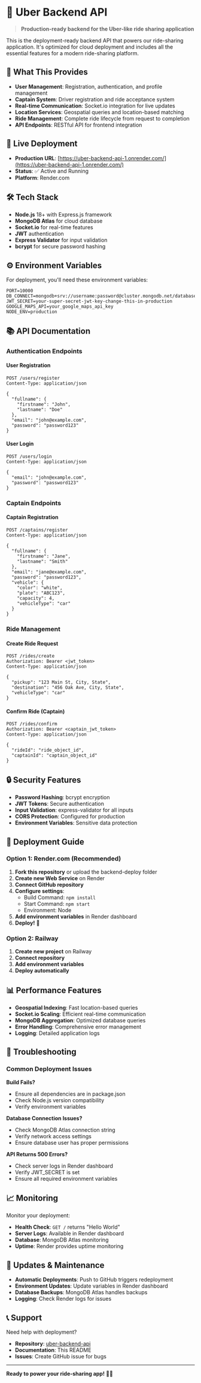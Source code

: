 # 🚗 Uber Backend API

> **Production-ready backend for the Uber-like ride sharing application**

This is the deployment-ready backend API that powers our ride-sharing application. It's optimized for cloud deployment and includes all the essential features for a modern ride-sharing platform.

## 🎯 What This Provides

- **User Management**: Registration, authentication, and profile management
- **Captain System**: Driver registration and ride acceptance system
- **Real-time Communication**: Socket.io integration for live updates
- **Location Services**: Geospatial queries and location-based matching
- **Ride Management**: Complete ride lifecycle from request to completion
- **API Endpoints**: RESTful API for frontend integration

## 🚀 Live Deployment

- **Production URL**: [https://uber-backend-api-1.onrender.com/](https://uber-backend-api-1.onrender.com/)
- **Status**: ✅ Active and Running
- **Platform**: Render.com

## 🛠️ Tech Stack

- **Node.js** 18+ with Express.js framework
- **MongoDB Atlas** for cloud database
- **Socket.io** for real-time features
- **JWT** authentication
- **Express Validator** for input validation
- **bcrypt** for secure password hashing

## ⚙️ Environment Variables

For deployment, you'll need these environment variables:

```env
PORT=10000
DB_CONNECT=mongodb+srv://username:password@cluster.mongodb.net/database
JWT_SECRET=your-super-secret-jwt-key-change-this-in-production
GOOGLE_MAPS_API=your_google_maps_api_key
NODE_ENV=production
```

## 📚 API Documentation

### Authentication Endpoints

#### User Registration
```
POST /users/register
Content-Type: application/json

{
  "fullname": {
    "firstname": "John",
    "lastname": "Doe"
  },
  "email": "john@example.com",
  "password": "password123"
}
```

#### User Login
```
POST /users/login
Content-Type: application/json

{
  "email": "john@example.com",
  "password": "password123"
}
```

### Captain Endpoints

#### Captain Registration
```
POST /captains/register
Content-Type: application/json

{
  "fullname": {
    "firstname": "Jane",
    "lastname": "Smith"
  },
  "email": "jane@example.com",
  "password": "password123",
  "vehicle": {
    "color": "white",
    "plate": "ABC123",
    "capacity": 4,
    "vehicleType": "car"
  }
}
```

### Ride Management

#### Create Ride Request
```
POST /rides/create
Authorization: Bearer <jwt_token>
Content-Type: application/json

{
  "pickup": "123 Main St, City, State",
  "destination": "456 Oak Ave, City, State",
  "vehicleType": "car"
}
```

#### Confirm Ride (Captain)
```
POST /rides/confirm
Authorization: Bearer <captain_jwt_token>
Content-Type: application/json

{
  "rideId": "ride_object_id",
  "captainId": "captain_object_id"
}
```

## 🔒 Security Features

- **Password Hashing**: bcrypt encryption
- **JWT Tokens**: Secure authentication
- **Input Validation**: express-validator for all inputs
- **CORS Protection**: Configured for production
- **Environment Variables**: Sensitive data protection

## 🚀 Deployment Guide

### Option 1: Render.com (Recommended)

1. **Fork this repository** or upload the backend-deploy folder
2. **Create new Web Service** on Render
3. **Connect GitHub repository**
4. **Configure settings**:
   - Build Command: `npm install`
   - Start Command: `npm start`
   - Environment: Node
5. **Add environment variables** in Render dashboard
6. **Deploy!** 🎉

### Option 2: Railway

1. **Create new project** on Railway
2. **Connect repository**
3. **Add environment variables**
4. **Deploy automatically**

## 📊 Performance Features

- **Geospatial Indexing**: Fast location-based queries
- **Socket.io Scaling**: Efficient real-time communication
- **MongoDB Aggregation**: Optimized database queries
- **Error Handling**: Comprehensive error management
- **Logging**: Detailed application logs

## 🐛 Troubleshooting

### Common Deployment Issues

**Build Fails?**
- Ensure all dependencies are in package.json
- Check Node.js version compatibility
- Verify environment variables

**Database Connection Issues?**
- Check MongoDB Atlas connection string
- Verify network access settings
- Ensure database user has proper permissions

**API Returns 500 Errors?**
- Check server logs in Render dashboard
- Verify JWT_SECRET is set
- Ensure all required environment variables

## 📈 Monitoring

Monitor your deployment:
- **Health Check**: `GET /` returns "Hello World"
- **Server Logs**: Available in Render dashboard
- **Database**: MongoDB Atlas monitoring
- **Uptime**: Render provides uptime monitoring

## 🔄 Updates & Maintenance

- **Automatic Deployments**: Push to GitHub triggers redeployment
- **Environment Updates**: Update variables in Render dashboard
- **Database Backups**: MongoDB Atlas handles backups
- **Logging**: Check Render logs for issues

## 📞 Support

Need help with deployment?

- **Repository**: [uber-backend-api](https://github.com/Ritikajaiswal2707/uber-backend-api)
- **Documentation**: This README
- **Issues**: Create GitHub issue for bugs

---

**Ready to power your ride-sharing app!** 🚗💨
